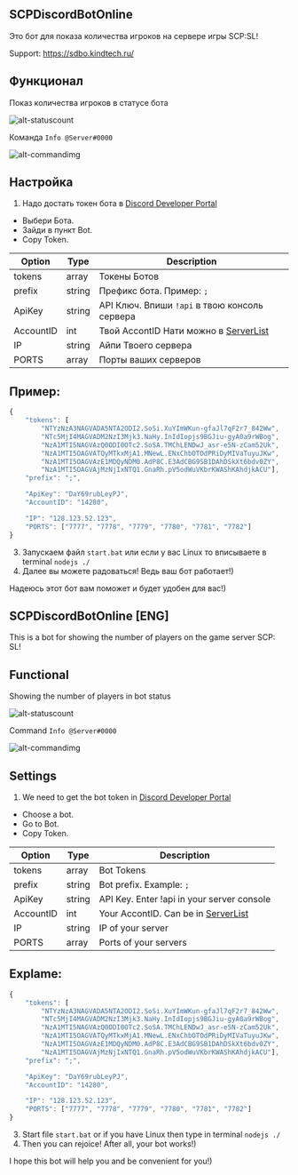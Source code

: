 SCPDiscordBotOnline
---------------------

Это бот для показа количества игроков на сервере игры SCP:SL!

Support: https://sdbo.kindtech.ru/

Функционал
---------------------

Показ количества игроков в статусе бота

![alt-statuscount](https://imgur.com/pkCTSYx)

Команда `Info @Server#0000`

![alt-commandimg](https://imgur.com/M3FNNwJ)

Настройка
---------------------
1. Надо достать токен бота в [Discord Developer Portal](https://discordapp.com/developers/applications)
 * Выбери Бота.
 * Зайди в пункт Bot.
 * Copy Token.

| Option | Type | Description |
| ------ | ------ | ------ |
| tokens | array | Токены Ботов |
| prefix | string | Префикс бота. Пример: `;` |
| ApiKey | string | API Ключ. Впиши `!api` в твою консоль сервера |
| AccountID | int | Твой AccontID Нати можно в [ServerList](https://servers.scpslgame.com/) |
| IP | string | Айпи Твоего сервера |
| PORTS | array | Порты ваших серверов |
## Пример:
```js
{
    "tokens": [
        "NTYzNzA3NAGVADA5NTA2ODI2.SoSi.XuYImWKun-gfaJl7qF2r7_842Ww",
        "NTc5MjI4MAGVADM2NzI3Mjk3.NaHy.InIdIopjs9BGJiu-gyA0a9rWBog",
        "NzA1MTI5NAGVAzQ0ODI0OTc2.SoSA.TMChLENDwJ_asr-e5N-zCam52Uk",
        "NzA1MTI5OAGVATQyMTkxMjA1.MNewL.ENxChbOTOdPRiDyMIVaTuyuJKw",
        "NzA1MTI5OAGVAzE1MDQyNDM0.AdР8С.E3AdCBG9SB1DAhDSkXt6bdv0ZY",
        "NzA1MTI5OAGVAjMzNjIxNTQ1.GnaRh.pV5odWuVKbrKWAShKAhdjkACU"],
    "prefix": ";",

    "ApiKey": "DaY69rubLeyPJ",
    "AccountID": "14280",

    "IP": "128.123.52.123",
    "PORTS": ["7777", "7778", "7779", "7780", "7781", "7782"]
}
```
3. Запускаем файл `start.bat` или если у вас Linux то вписываете в terminal `nodejs ./`
4. Далее вы можете радоваться! Ведь ваш бот работает!)

Надеюсь этот бот вам поможет и будет удобен для вас!)


SCPDiscordBotOnline [ENG]
---------------------

This is a bot for showing the number of players on the game server SCP: SL!

Functional
---------------------

Showing the number of players in bot status

![alt-statuscount](https://imgur.com/pkCTSYx)

Command `Info @Server#0000`

![alt-commandimg](https://imgur.com/M3FNNwJ)

Settings
---------------------
1. We need to get the bot token in [Discord Developer Portal](https://discordapp.com/developers/applications)
 * Choose a bot.
 * Go to Bot.
 * Copy Token.
 

| Option | Type | Description |
| ------ | ------ | ------ |
| tokens | array | Bot Tokens |
| prefix | string | Bot prefix. Example: `;` |
| ApiKey | string | API Key. Enter !api in your server console |
| AccountID | int | Your AccontID. Can be in [ServerList](https://servers.scpslgame.com/) |
| IP | string | IP of your server |
| PORTS | array | Ports of your servers |
## Explame:
```js
{
    "tokens": [
        "NTYzNzA3NAGVADA5NTA2ODI2.SoSi.XuYImWKun-gfaJl7qF2r7_842Ww",
        "NTc5MjI4MAGVADM2NzI3Mjk3.NaHy.InIdIopjs9BGJiu-gyA0a9rWBog",
        "NzA1MTI5NAGVAzQ0ODI0OTc2.SoSA.TMChLENDwJ_asr-e5N-zCam52Uk",
        "NzA1MTI5OAGVATQyMTkxMjA1.MNewL.ENxChbOTOdPRiDyMIVaTuyuJKw",
        "NzA1MTI5OAGVAzE1MDQyNDM0.AdР8С.E3AdCBG9SB1DAhDSkXt6bdv0ZY",
        "NzA1MTI5OAGVAjMzNjIxNTQ1.GnaRh.pV5odWuVKbrKWAShKAhdjkACU"],
    "prefix": ";",

    "ApiKey": "DaY69rubLeyPJ",
    "AccountID": "14280",

    "IP": "128.123.52.123",
    "PORTS": ["7777", "7778", "7779", "7780", "7781", "7782"]
}
```
3. Start file `start.bat` or if you have Linux then type in terminal `nodejs ./`
4. Then you can rejoice! After all, your bot works!)

I hope this bot will help you and be convenient for you!)
